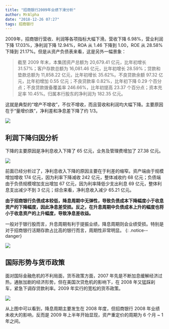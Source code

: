 ```yaml
---
title: "招商银行2009年业绩下滑分析"
author: MrAlpha
date: "2018-12-26 07:27"
tags: 招商银行
---
```


2009年，招商银行营收、利润等各项指标大幅下滑。营收下降 6.98%，营业利润下降 17.03%，净利润下降 12.94%，ROA 从 1.46 下降到 1.00，ROE 从 28.58% 下降到 21.17%。但是从资产负债表来看，这是另外一幅景象：

>截至 2009 年末，本集团资产总额为 20,679.41 亿元，比年初增长 31.57%；客户存款总额为 16,081.46 亿元，比年初增长 28.59%；贷款和垫款总额为 11,858.22 亿元，比年初增长 35.62%。不良贷款余额 97.32 亿元，比年初增加 0.55 亿元；不良贷款率 0.82%，比年初下降 0.29 个百分点；不良贷款拨备覆盖率 246.66%，比年初提高 23.37 个百分点；资本充足率 10.45%。归属本行股东的净利润为 182.35 亿元。

这就是典型的“增产不增收”，不仅不增收，而且营收和利润均大幅下降。主要原因在于“量增价跌”，净利差和净息差下降了约 1/3。

![](https://netimages.oss-cn-beijing.aliyuncs.com/img/20181226103428.png)

## 利润下降归因分析

下降的主要原因是净利息收入下降了 65 亿元，业务及管理费增加了 27.38 亿元。

![](https://netimages.oss-cn-beijing.aliyuncs.com/img/20181226212858.png)

前面已经分析过了，净利息收入下降的原因主要在于利差的缩窄。资产端由于规模增加增收 174 亿元，因为利率下降减收 242 亿元，整体减收约 68 亿元；负债端由于负债规模增加支出增加 67 亿元，因为利率降低少支出利息 69 亿元，整体利息支出减少不到 3 亿元；综合来看，净利息收入减少 65.21 亿元。

**由于招商银行负债成本较低，降息周期中无弹性，导致负债成本下降幅度小于收息资产的下降幅度，因此净息差受损。反之，在升息周期中负债成本上升的幅度也将小于收息资产的上升幅度，导致净息差收益。**

一般对于银行股而言，升息周期有利于提振业绩，降息周期则会业绩受损。特别是对于招商银行活期存款占比高的银行而言，周期性非常明显。
{: .notice--danger}

![](https://netimages.oss-cn-beijing.aliyuncs.com/img/20181226213605.png)

## 国际形势与货币政策

面对国际金融危机的不利局面，货币政策方面，2007 年先是不断加息缓解经济过热，通胀加剧的经济形势，但在美国次贷危机的影响下，在 2008 年又猛踩刹车，紧急下调存贷款利率。2009 年实行的宽松的货币政策。

![](https://netimages.oss-cn-beijing.aliyuncs.com/img/20181226091808.png)

从上图中可以看到，降息周期主要发生在 2008 年度，但招商银行 2008 年业绩未收大的影响，反而是 2009 年上半年开始显现，资产重定价的周期为 6 个月 ~ 1 年之间。
